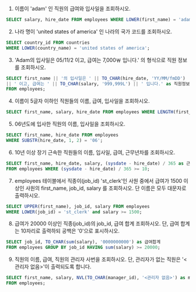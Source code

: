 1. 이름이 'adam' 인 직원의 급여와 입사일을 조회하시오.

```sql
SELECT salary, hire_date FROM employees WHERE LOWER(first_name) = 'adam';
```

2. 나라 명이 'united states of america' 인 나라의 국가 코드를 조회하시오.

```sql
SELECT country_id FROM countries 
WHERE LOWER(country_name) = 'united states of america';
```

3. 'Adam의 입사일은 05/11/2 이고, 급여는 7,000￦ 입니다.' 의 형식으로 직원 정보를 조회하시오.

```sql
SELECT first_name || '의 입사일은 ' || TO_CHAR(hire_date, 'YY/MM/fmDD')
|| ' 이고, 급여는 ' || TO_CHAR(salary, '999,999L') || ' 입니다.' as 직원정보 
FROM employees;
```

4. 이름이 5글자 이하인 직원들의 이름, 급여, 입사일을 조회하시오.

```sql
SELECT first_name, salary, hire_date FROM employees WHERE LENGTH(first_name) <= 5;
```

5. 06년도에 입사한 직원의 이름, 입사일을 조회하시오.

```sql
SELECT first_name, hire_date FROM employees 
WHERE SUBSTR(hire_date, 1, 2) = '06';
```

6. 10년 이상 장기 근속한 직원들의 이름, 입사일, 급여, 근무년차를 조회하시오.

```sql
SELECT first_name, hire_date, salary, (sysdate - hire_date) / 365 as 근무년차
FROM employees WHERE (sysdate - hire_date) / 365 >= 10;
```

7. employees 테이블에서 직종이(job_id) 'st_clerk'인 사원 중에서 급여가 1500 이상인 사원의
   first_name, job_id, salary 를 조회하시오. 단 이름은 모두 대문자로 출력하시오.

```sql
SELECT UPPER(first_name), job_id, salary FROM employees 
WHERE LOWER(job_id) = 'st_clerk' and salary >= 1500;
```

8. 급여가 20000 이상인 직종(job_id)의 job_id, 급여 합계 조회하시오.
   단, 급여 합계는 10자리로 출력하되 공백은 '0'으로 표시하시오.

```sql
SELECT job_id, TO_CHAR(sum(salary), '0000000000') as 급여합계 
FROM employees GROUP BY job_id HAVING sum(salary) >= 20000; 
```

9. 직원의 이름, 급여, 직원의 관리자 사번을 조회하시오. 단, 관리자가 없는 직원은
      '<관리자 없음>'이 출력되도록 합니다.

```sql
SELECT first_name, salary, NVL(TO_CHAR(manager_id), '<관리자 없음>') as manager_id
FROM employees;
```